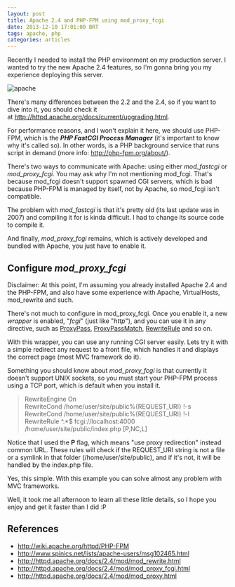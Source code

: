 ```yaml
---
layout: post
title: Apache 2.4 and PHP-FPM using mod_proxy_fcgi
date: 2013-12-10 17:01:00 BRT
tags: apache, php
categories: articles
---
```

Recently I needed to install the PHP environment on my production server. I wanted to try the new Apache 2.4 features, so I'm gonna bring you my experience deploying this server.

![apache](http://lucene.apache.org/images/mantle-asf.png)

There's many differences between the 2.2 and the 2.4, so if you want to dive into it, you should check it at <a href="http://httpd.apache.org/docs/current/upgrading.html">http://httpd.apache.org/docs/current/upgrading.html</a>.

For performance reasons, and I won't explain it here, we should use PHP-FPM, which is the <em><strong>PHP FastCGI Process Manager</strong></em> (it's important to know why it's called so). In other words, is a PHP background service that runs script in demand (more info: <a href="http://php-fpm.org/about/">http://php-fpm.org/about/</a>).

There's two ways to communicate with Apache: using either <em>mod_fastcgi</em> or <em>mod_proxy_fcgi</em>. You may ask why I'm not mentioning mod_fcgi. That's because mod_fcgi doesn't support spawned CGI servers, which is bad because PHP-FPM is managed by itself, not by Apache, so mod_fcgi isn't compatible.

The problem with <em>mod_fastcgi</em> is that it's pretty old (its last update was in 2007) and compiling it for is kinda difficult. I had to change its source code to compile it.

And finally, <em>mod_proxy_fcgi</em> remains, which is actively developed and bundled with Apache, you just have to enable it.

## Configure _mod_proxy_fcgi_

Disclaimer: At this point, I'm assuming you already installed Apache 2.4 and the PHP-FPM, and also have some experience with Apache, VirtualHosts, mod_rewrite and such.

There's not much to configure in mod_proxy_fcgi. Once you enable it, a new <em>wrapper</em> is enabled, "<em>fcgi</em>" (just like "<em>http</em>"), and you can use it in any directive, such as <a title="mod_proxy" href="http://httpd.apache.org/docs/2.4/mod/mod_proxy.html" target="_blank">ProxyPass</a>, <a title="mod_proxy" href="http://httpd.apache.org/docs/2.4/mod/mod_proxy.html" target="_blank">ProxyPassMatch</a>, <a title="mod_rewrite" href="http://httpd.apache.org/docs/2.4/mod/mod_rewrite.html" target="_blank">RewriteRule</a> and so on.

With this wrapper, you can use any running CGI server easily. Lets try it with a simple redirect any request to a front file, which handles it and displays the correct page (most MVC framework do it).

Something you should know about <em>mod_proxy_fcgi</em> is that currently it doesn't support UNIX sockets, so you must start your PHP-FPM process using a TCP port, which is default when you install it.

> RewriteEngine On<br />
> RewriteCond /home/user/site/public%{REQUEST_URI} !-s<br />
> RewriteCond /home/user/site/public%{REQUEST_URI} !-l<br />
> RewriteRule ^.*$ fcgi://localhost:4000 /home/user/site/public/index.php [P,NC,L]

Notice that I used the <strong>P</strong> flag, which means "use proxy redirection" instead common URL. These rules will check if the REQUEST_URI string is not a file or a symlink in that folder (/home/user/site/public), and if it's not, it will be handled by the index.php file.

Yes, this simple. With this example you can solve almost any problem with MVC frameworks.

Well, it took me all afternoon to learn all these little details, so I hope you enjoy and get it faster than I did :P

## References

* <http://wiki.apache.org/httpd/PHP-FPM>
* <http://www.spinics.net/lists/apache-users/msg102465.html>
* <http://httpd.apache.org/docs/2.4/mod/mod_rewrite.html>
* <http://httpd.apache.org/docs/2.4/mod/mod_proxy_fcgi.html>
* <http://httpd.apache.org/docs/2.4/mod/mod_proxy.html>

